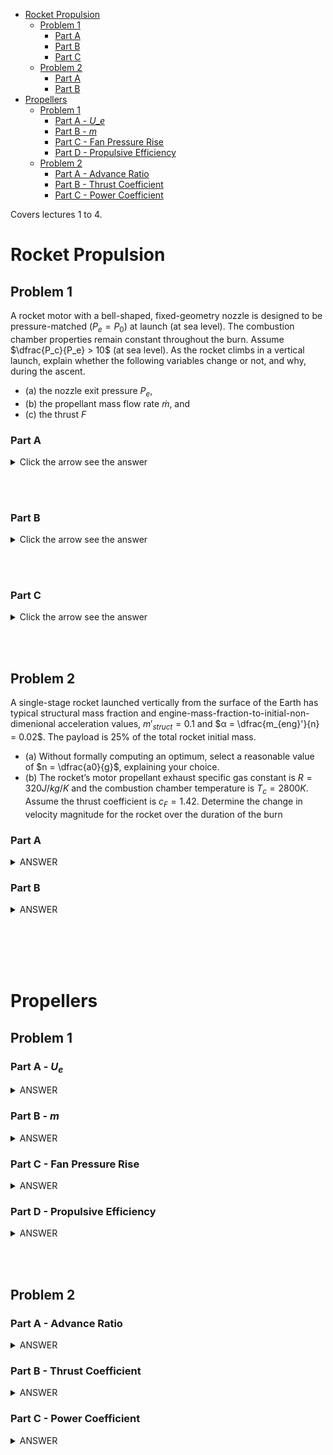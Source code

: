 - [Rocket Propulsion](#rocket-propulsion)
  - [Problem 1](#problem-1)
    - [Part A](#part-a)
    - [Part B](#part-b)
    - [Part C](#part-c)
  - [Problem 2](#problem-2)
    - [Part A](#part-a-1)
    - [Part B](#part-b-1)
- [Propellers](#propellers)
  - [Problem 1](#problem-1-1)
    - [Part A - $U\_e$](#part-a---u_e)
    - [Part B - $m$](#part-b---m)
    - [Part C - Fan Pressure Rise](#part-c---fan-pressure-rise)
    - [Part D - Propulsive Efficiency](#part-d---propulsive-efficiency)
  - [Problem 2](#problem-2-1)
    - [Part A - Advance Ratio](#part-a---advance-ratio)
    - [Part B - Thrust Coefficient](#part-b---thrust-coefficient)
    - [Part C - Power Coefficient](#part-c---power-coefficient)


Covers lectures 1 to 4.

# Rocket Propulsion

## Problem 1

A rocket motor with a bell-shaped, fixed-geometry nozzle is designed to be pressure-matched ($P_e = P_0$) at launch (at sea level). The combustion chamber properties remain constant throughout the burn. Assume $\dfrac{P_c}{P_e} > 10$ (at sea level). As the rocket climbs in a vertical launch, explain whether the following variables change or not, and why, during the ascent.
- (a) the nozzle exit pressure $P_e$,
- (b) the propellant mass flow rate $\dot m$, and
- (c) the thrust $F$

### Part A

<details> <summary> Click the arrow see the answer </summary>

We are told that the nozzle is pressure matched at launch, so $P_e = P_0$. We are told that the combustion chamber properties are constant throughout the entire mission. **We are also told that the ratio of the combustion chamber pressure to the nozzle exit pressure is greater than 10.**

The exact number $\dfrac{P_c}{P_e} > 10$ does not matter, but it being such a large number (10) indicates that the nozzle has supersonic flow.
- A condition of sub-sonic flow is that the nozzle exit pressure would have to be equal to atmospheric pressure. 
- However, for supersonic flow, which is the case here, there is no such condition, and so $P_e \not = P_{atm}$. 
- The exit pressure is constant throughout the entire mission, since it is not a function of altitude or atmospheric pressure in supersonic flow.

Answer: The nozzle exit pressure is constant and does not change throughout the mission.

</details>

<br><br>

### Part B

<details> <summary> Click the arrow see the answer </summary>

Repeating what was stated in part A: we are told that the nozzle is pressure matched at launch, so $P_e = P_0$. **We are told that the combustion chamber properties are constant throughout the entire mission.** We are also told that the ratio of the combustion chamber pressure to the nozzle exit pressure is greater than 10.

Knowing that the combustion chamber properties are constant through the flight, and that the nozzle exit air flow is supersonic, we can conclude that the nozzle must be choked to allow supersonic flow to happen. 
- Since the nozzle is choked, and there is no indication that the properties of the nozzle (pressure, area etc...) are changing, the nozzle has constant properties. 
- Since it has constant properties, this means that the mass flow through the choke, which is equal to the mass flow throughout the whole system, is constant.

Answer: the propellant mass flow rate $\dot m$ is constant and does not change throughout the mission.

</details>

<br><br>

### Part C

<details> <summary> Click the arrow see the answer </summary>

Repeating what was stated in part A: **we are told that the nozzle is pressure matched at launch, so $P_e = P_0$.** We are told that the combustion chamber properties are constant throughout the entire mission. We are also told that the ratio of the combustion chamber pressure to the nozzle exit pressure is greater than 10.

Since the rocket is pressure matched at launch, and we know from part A that the nozzle exit pressure $P_e$ is constant, we can conclude:
- The atmospheric pressure decreases as the rocket ascends
- The nozzle exit pressure decreases
- Therefore looking at the rocket equation below:

For a "full flow" nozzle:
- $F = \dot m u_e + A_e (P_e - P_0)$

We know the nozzle is full flow here, since as the rocket ascends, the atmospheric presure drops. When this happens, the nozzle becomes underexpanded. This leads to a less efficient thruster, but the flow is still full which is all we care about for this problem.

Looking at the equation, $\dot m$, $u_e$, $A_c$, $P_e$ are all constant. $P_0$ is decreasing and it's a negative term, meaning the overall term is increasing. Therefore the thrust actually increases as the rocket ascends.

Answer: Thrust increases.

</details>


<br> <br>

## Problem 2

A single-stage rocket launched vertically from the surface of the Earth has typical structural mass fraction and engine-mass-fraction-to-initial-non-dimenional acceleration values, $m′_{struct} = 0.1$ and $α = \dfrac{m_{eng}'}{n} = 0.02$. The payload is 25% of the total rocket initial mass.

- (a) Without formally computing an optimum, select a reasonable value of $n = \dfrac{a0}{g}$, explaining your choice.
- (b) The rocket’s motor propellant exhaust specific gas constant is $R = 320 J/kg/K$ and the combustion chamber temperature is $T_c = 2800 K$. Assume the thrust coefficient is $c_F = 1.42$. Determine the change in velocity magnitude for the rocket over the duration of the burn

### Part A

<details> <summary> ANSWER </summary>

![](2024-01-19-17-37-30.png)

We know that the G's felt on a rocket pilot is approximately 3.5 from looking at this graph, with $m_{pay} = 0.25$

</details>

### Part B

<details> <summary> ANSWER </summary>

We use this equation to find $c$.
- $c^* = \dfrac{\sqrt{(RT_c)}}{\Gamma}$
- $\Gamma \approx 0.67$
- $c^* = 1412.8 m/s$

Then we find $c$:
- $c = c^* C_F = 2006.2$

Now we find Delta V:
- $v_b - v_0 = -c \ln \left(m_{pay}' + m_{struct}' + n\alpha \right) - c \left(\dfrac{1 - m_{pay}' - m_{struct}'}{n} - \alpha \right)$
- We know $c$, structural and payload mass, $\alpha$, $n$, but not engine mass.
- Look at the engine mass:
  - $\alpha = \dfrac{m_{eng}'}{n} = 0.02 \rightarrow m_{eng}' = 0.02n = 0.07$
- Now solve:
  - $\Delta V = 1407.9 \approx 1408 m/s$

</details>


<br> <br> <br> <br>

# Propellers

## Problem 1

### Part A - $U_e$

<details> <summary> ANSWER </summary>

Given
- $d = 4.6m$
- $F = 36.kN$
- $\rho_{air} = 1.03 kg/m^3$
- $V = 100 m/s$

We can generalize the propeller as a disk and do:
- $\left(\dfrac{u_e}{u_0}\right)^2 = \dfrac{T}{A_{disk} u_0^2 \dfrac{\rho}{2}}+1$
- Calculating for $u_e$ we get:
  - $u_e = 119.19 m/s$

</details>

### Part B - $m$

<details> <summary> ANSWER </summary>
We can find $m$ from:
- $T = \dot m (u_e - u_0)$
- $m = \dfrac{T}{u_e - u_0}$
- $m = 1895 kg/s$

</details>

### Part C - Fan Pressure Rise

<details> <summary> ANSWER </summary>

We can find pressure rise from:
- $\Delta P = \dfrac{1}{2} \rho (u_e^2 - u_0^2)$
- $\Delta P = 2142 Pa$

</details>

### Part D - Propulsive Efficiency

<details> <summary> ANSWER </summary>

- $\eta_{prop} = \dfrac{2}{1 + \dfrac{u_e}{u_0}}$
- $\eta_{prop} = 0.913 = 91%$

</details>

<br> <br>

## Problem 2

### Part A - Advance Ratio

<details> <summary> ANSWER </summary>

$J = \dfrac{u_0}{Dn}$

Where
- $D$ is the propeller diameter
- $n$ is the propeller fan speed in rpm

Fan speed is given as $1000rpm = \dfrac{1000}{60} rev/s = 16.67$ rev/s

$J = \dfrac{100}{4.6 * 16.67} = 1.3$

</details>

### Part B - Thrust Coefficient

<details> <summary> ANSWER </summary>

$T = k_T \rho n^2 D^4$

- $k_T = \dfrac{T}{\rho n^2 D^4}$
- $k_T = 0.28$

</details>

### Part C - Power Coefficient

<details> <summary> ANSWER </summary>

We start with the propulsive efficiency (found in 1d)
- $\eta_{prop} = \dfrac{1}{2\pi} \dfrac{k_t}{k_Q} J$
- $k_Q = \dfrac{1}{2\pi} \dfrac{k_t}{\eta_{prop}} J$
- $k_Q = 0.0639$

Now we use:
- $C_P = 2\pi k_Q$
- $C_P = 0.4015$

</details>